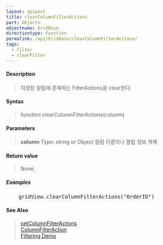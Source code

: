 ```yaml
---
layout: apipost
title: clearColumnFilterActions
part: Objects
objectname: GridBase
directiontype: Function
permalink: /api/GridBase/clearColumnFilterActions/
tags:
  - filter
  - clearFilter
---
```



#### Description

> 지정된 컬럼에 존재하는 FilterActions을 clear한다.  

#### Syntax

> function clearColumnFilterActions(column)  

#### Parameters

>**column**
>Type: string or Object
>컬럼 이름이나 컬럼 정보 객체

#### Return value

> None.  

##### Examples 

<pre class="prettyprint">
    gridView.clearColumnFilterActions("OrderID")
</pre>

#### See Also
> [setColumnFilterActions](/api/GridBase/setColumnFilterActions)  
> [ColumnFilterAction](/api/types/ColumnFilterAction/)  
> [Filtering Demo](http://demo.realgrid.com/Demo/ColumnFiltering)